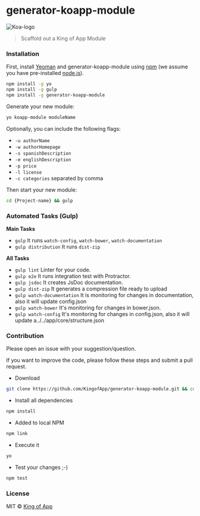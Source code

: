 # generator-koapp-module

![Koa-logo](http://kingofapp.es/wp-content/uploads/2015/02/logoking-r1.png)

> Scaffold out a King of App Module

### Installation

First, install [Yeoman](http://yeoman.io) and generator-koapp-module using [npm](https://www.npmjs.com/) (we assume you have pre-installed [node.js](https://nodejs.org/)).

```bash
npm install -g yo
npm install -g gulp
npm install -g generator-koapp-module
```

Generate your new module:

```bash
yo koapp-module moduleName
```

Optionally, you can include the following flags:

* `-u authorName`
* `-w authorHomepage`
* `-s spanishDescription`
* `-e englishDescription`
* `-p price`
* `-l license`
* `-c categories` separated by comma

Then start your new module:

```bash
cd {Project-name} && gulp
```

### Automated Tasks (Gulp)

**Main Tasks**

- `gulp` It runs `watch-config`, `watch-bower`, `watch-documentation`
- `gulp distribution` It runs `dist-zip`

**All Tasks**

- `gulp lint` Linter for your code.
- `gulp e2e` It runs integration test with Protractor.
- `gulp jsdoc` It creates JsDoc documentation.
- `gulp dist-zip` It generates a compression file ready to upload
- `gulp watch-documentation` It is monitoring for changes in documentation, also it will update config.json
- `gulp watch-bower` It's monitoring for changes in bower.json.
- `gulp watch-config` It's monitoring for changes in config.json,  also it will update a../../app/core/structure.json

### Contribution

Please open an issue with your suggestion/question.

If you want to improve the code, please follow these steps and submit a pull request.

- Download
```bash
git clone https://github.com/KingofApp/generator-koapp-module.git && cd generator-koapp-module
```

- Install all dependencies
```bash
npm install
```

- Added to local NPM
```bash
npm link
```

- Execute it
```bash
yo
```

- Test your changes ;-)
```bash
npm test
```

### License

MIT © [King of App](https://github.com/KingofApp)
